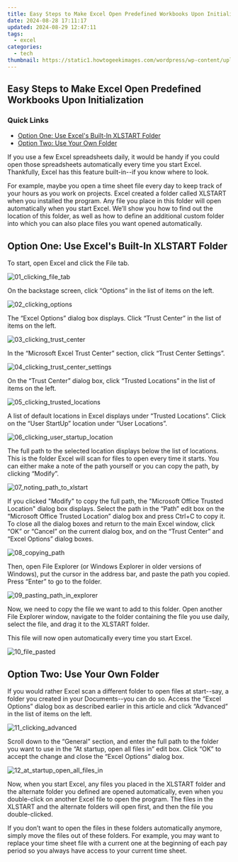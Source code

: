 ```yaml
---
title: Easy Steps to Make Excel Open Predefined Workbooks Upon Initialization
date: 2024-08-28 17:11:17
updated: 2024-08-29 12:47:11
tags:
  - excel
categories:
  - tech
thumbnail: https://static1.howtogeekimages.com/wordpress/wp-content/uploads/2016/02/00_lead_image_auto_open_spreadsheet.png
---
```


## Easy Steps to Make Excel Open Predefined Workbooks Upon Initialization

### Quick Links

* [Option One: Use Excel's Built-In XLSTART Folder](https://apple-account.techidaily.com/apple-id-unlock-from-apple-iphone-14-pro-how-to-fix-it-by-drfone-ios/)
* [Option Two: Use Your Own Folder](https://extra-hints.techidaily.com/premium-uav-selection-in-stock/)

 If you use a few Excel spreadsheets daily, it would be handy if you could open those spreadsheets automatically every time you start Excel. Thankfully, Excel has this feature built-in--if you know where to look.

 For example, maybe you open a time sheet file every day to keep track of your hours as you work on projects. Excel created a folder called XLSTART when you installed the program. Any file you place in this folder will open automatically when you start Excel. We’ll show you how to find out the location of this folder, as well as how to define an additional custom folder into which you can also place files you want opened automatically.

##  Option One: Use Excel's Built-In XLSTART Folder

 To start, open Excel and click the File tab.

![01_clicking_file_tab](https://static1.howtogeekimages.com/wordpress/wp-content/uploads/2016/02/01_clicking_file_tab.png) 

 On the backstage screen, click “Options” in the list of items on the left.

![02_clicking_options](https://static1.howtogeekimages.com/wordpress/wp-content/uploads/2016/02/02_clicking_options.png) 

 The “Excel Options” dialog box displays. Click “Trust Center” in the list of items on the left.

![03_clicking_trust_center](https://static1.howtogeekimages.com/wordpress/wp-content/uploads/2016/02/03_clicking_trust_center.png) 

 In the “Microsoft Excel Trust Center” section, click “Trust Center Settings”.

![04_clicking_trust_center_settings](https://static1.howtogeekimages.com/wordpress/wp-content/uploads/2016/02/04_clicking_trust_center_settings.png) 

 On the “Trust Center” dialog box, click “Trusted Locations” in the list of items on the left.

![05_clicking_trusted_locations](https://static1.howtogeekimages.com/wordpress/wp-content/uploads/2016/02/05_clicking_trusted_locations.png) 

 A list of default locations in Excel displays under “Trusted Locations”. Click on the “User StartUp” location under “User Locations”.

![06_clicking_user_startup_location](https://static1.howtogeekimages.com/wordpress/wp-content/uploads/2016/02/06_clicking_user_startup_location.png) 

 The full path to the selected location displays below the list of locations. This is the folder Excel will scan for files to open every time it starts. You can either make a note of the path yourself or you can copy the path, by clicking “Modify”.

![07_noting_path_to_xlstart](https://static1.howtogeekimages.com/wordpress/wp-content/uploads/2016/02/07_noting_path_to_xlstart.png) 

 If you clicked "Modify" to copy the full path, the "Microsoft Office Trusted Location" dialog box displays. Select the path in the “Path” edit box on the “Microsoft Office Trusted Location” dialog box and press Ctrl+C to copy it. To close all the dialog boxes and return to the main Excel window, click “OK” or “Cancel” on the current dialog box, and on the “Trust Center” and “Excel Options” dialog boxes.

![08_copying_path](https://static1.howtogeekimages.com/wordpress/wp-content/uploads/2016/02/08_copying_path.png) 

 Then, open File Explorer (or Windows Explorer in older versions of Windows), put the cursor in the address bar, and paste the path you copied. Press “Enter” to go to the folder.

![09_pasting_path_in_explorer](https://static1.howtogeekimages.com/wordpress/wp-content/uploads/2016/02/09_pasting_path_in_explorer.png) 

 Now, we need to copy the file we want to add to this folder. Open another File Explorer window, navigate to the folder containing the file you use daily, select the file, and drag it to the XLSTART folder.

 This file will now open automatically every time you start Excel.

![10_file_pasted](https://static1.howtogeekimages.com/wordpress/wp-content/uploads/2016/02/10_file_pasted.png) 

##  Option Two: Use Your Own Folder

 If you would rather Excel scan a different folder to open files at start--say, a folder you created in your Documents--you can do so. Access the “Excel Options” dialog box as described earlier in this article and click “Advanced” in the list of items on the left.

![11_clicking_advanced](https://static1.howtogeekimages.com/wordpress/wp-content/uploads/2016/02/11_clicking_advanced.png) 

 Scroll down to the “General” section, and enter the full path to the folder you want to use in the “At startup, open all files in” edit box. Click “OK” to accept the change and close the “Excel Options” dialog box.

![12_at_startup_open_all_files_in](https://static1.howtogeekimages.com/wordpress/wp-content/uploads/2016/02/12_at_startup_open_all_files_in.png) 

 Now, when you start Excel, any files you placed in the XLSTART folder and the alternate folder you defined are opened automatically, even when you double-click on another Excel file to open the program. The files in the XLSTART and the alternate folders will open first, and then the file you double-clicked.

 If you don’t want to open the files in these folders automatically anymore, simply move the files out of these folders. For example, you may want to replace your time sheet file with a current one at the beginning of each pay period so you always have access to your current time sheet.

<ins class="adsbygoogle"
     style="display:block"
     data-ad-format="autorelaxed"
     data-ad-client="ca-pub-7571918770474297"
     data-ad-slot="1223367746"></ins>



<ins class="adsbygoogle"
     style="display:block"
     data-ad-client="ca-pub-7571918770474297"
     data-ad-slot="8358498916"
     data-ad-format="auto"
     data-full-width-responsive="true"></ins>
